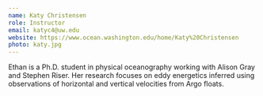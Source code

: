```yaml
---
name: Katy Christensen
role: Instructor
email: katyc4@uw.edu
website: https://www.ocean.washington.edu/home/Katy%20Christensen
photo: katy.jpg
---
```


Ethan is a Ph.D. student in physical oceanography working with Alison Gray and Stephen Riser. Her research focuses on eddy energetics inferred using observations of horizontal and vertical velocities from Argo floats.

